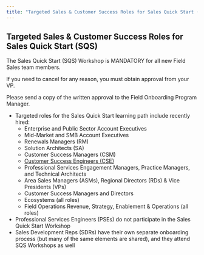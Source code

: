 ```yaml
---
title: "Targeted Sales & Customer Success Roles for Sales Quick Start (SQS)"
---
```


## Targeted Sales & Customer Success Roles for Sales Quick Start (SQS)

The Sales Quick Start (SQS) Workshop is MANDATORY for all new Field Sales team members.

If you need to cancel for any reason, you must obtain approval from your VP.

Please send a copy of the written approval to the Field Onboarding Program Manager.

- Targeted roles for the Sales Quick Start learning path include recently hired:
  - Enterprise and Public Sector Account Executives
  - Mid-Market and SMB Account Executives
  - Renewals Managers (RM)
  - Solution Architects (SA)
  - Customer Success Managers (CSM)
  - [Customer Success Engineers (CSE)](/handbook/customer-success/csm/segment/cse/cse-tm-onboarding/)
  - Professional Services Engagement Managers, Practice Managers, and Technical Architects
  - Area Sales Managers (ASMs), Regional Directors (RDs) & Vice Presidents (VPs)
  - Customer Success Managers and Directors
  - Ecosystems (all roles)
  - Field Operations Revenue, Strategy, Enablement & Operations (all roles)
- Professional Services Engineers (PSEs) do not participate in the Sales Quick Start Workshop
- Sales Development Reps (SDRs) have their own separate onboarding process (but many of the same elements are shared), and they attend SQS Workshops as well
